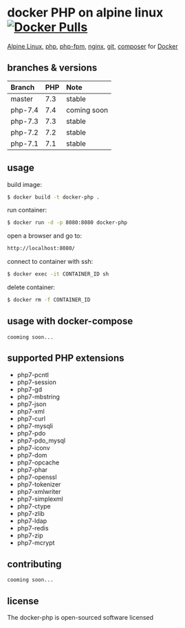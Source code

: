 docker PHP on alpine linux [![Docker Pulls](https://img.shields.io/docker/pulls/nurettintopal/docker-php.svg)](https://hub.docker.com/r/nurettintopal/docker-php/)
==============================================

[Alpine Linux](https://www.alpinelinux.org/), [php](http://www.php.net/), [php-fpm](https://www.php-fpm.org/), [nginx](https://nginx.org/), [git](https://git-scm.com/), [composer](https://getcomposer.org/) for [Docker](https://www.docker.com/)

## branches & versions

|  Branch | PHP | Note |
|:-------|:---|:---|
| master  | 7.3 | stable |
| php-7.4 | 7.4 | coming soon |
| php-7.3 | 7.3 | stable |
| php-7.2 | 7.2 | stable |
| php-7.1 | 7.1 | stable |

## usage

build image:
```sh
$ docker build -t docker-php .
```

run container:
```sh
$ docker run -d -p 8080:8080 docker-php
```

open a browser and go to:
```sh
http://localhost:8080/
```

connect to container with ssh:
```sh
$ docker exec -it CONTAINER_ID sh
```

delete container:
```sh
$ docker rm -f CONTAINER_ID
```

## usage with docker-compose

```note
cooming soon...
``` 

## supported PHP extensions

 - php7-pcntl
 - php7-session
 - php7-gd
 - php7-mbstring
 - php7-json
 - php7-xml
 - php7-curl
 - php7-mysqli
 - php7-pdo
 - php7-pdo_mysql
 - php7-iconv
 - php7-dom
 - php7-opcache
 - php7-phar
 - php7-openssl
 - php7-tokenizer
 - php7-xmlwriter
 - php7-simplexml
 - php7-ctype
 - php7-zlib
 - php7-ldap
 - php7-redis
 - php7-zip
 - php7-mcrypt 

## contributing
```note
cooming soon...
``` 

## license
The docker-php is open-sourced software licensed
